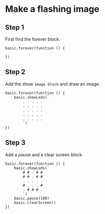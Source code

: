 # Make a flashing image

## Step 1

First find the forever block.

```blocks
basic.forever(function () {
 
})
```

## Step 2

Add the show ``image block`` and draw an image.

```blocks
basic.forever(function () {
    basic.showLeds(`
        . . . . .
        . . . . .
        . . . . .
        . . . . .
        . . . . .
        `)
})
```

## Step 3

Add a pause and a clear screen block.

```blocks
basic.forever(function () {
    basic.showLeds(`
        # # . # #
        # # . # #
        . . . . .
        # . . . #
        . # # # .
        `)
    basic.pause(100)
    basic.clearScreen()
})
```
